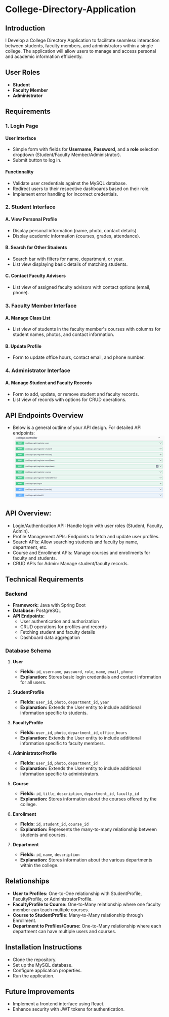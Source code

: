 # College-Directory-Application
## Introduction
I Develop a College Directory Application to facilitate seamless interaction between students, faculty members, and administrators within a single college. The application will allow users to manage and access personal and academic information efficiently.
## User Roles
- **Student**
- **Faculty Member**
- **Administrator**

## Requirements

### 1. Login Page
#### User Interface
- Simple form with fields for **Username**, **Password**, and a **role** selection dropdown (Student/Faculty Member/Administrator).
- Submit button to log in.

#### Functionality
- Validate user credentials against the MySQL database.
- Redirect users to their respective dashboards based on their role.
- Implement error handling for incorrect credentials.

### 2. Student Interface
#### A. View Personal Profile
- Display personal information (name, photo, contact details).
- Display academic information (courses, grades, attendance).

#### B. Search for Other Students
- Search bar with filters for name, department, or year.
- List view displaying basic details of matching students.

#### C. Contact Faculty Advisors
- List view of assigned faculty advisors with contact options (email, phone).

### 3. Faculty Member Interface
#### A. Manage Class List
- List view of students in the faculty member's courses with columns for student names, photos, and contact information.

#### B. Update Profile
- Form to update office hours, contact email, and phone number.

### 4. Administrator Interface
#### A. Manage Student and Faculty Records
- Form to add, update, or remove student and faculty records.
- List view of records with options for CRUD operations.
  
## API Endpoints Overview
- Below is a general outline of your API design. For detailed API endpoints:
![College-API](Screenshot%202024-10-22%20213017.png "College-API")

## API Overview:
- Login/Authentication API: Handle login with user roles (Student, Faculty, Admin).
- Profile Management APIs: Endpoints to fetch and update user profiles.
- Search APIs: Allow searching students and faculty by name, department, etc.
- Course and Enrollment APIs: Manage courses and enrollments for faculty and students.
- CRUD APIs for Admin: Manage student/faculty records.

## Technical Requirements

### Backend
- **Framework:** Java with Spring Boot
- **Database:** PostgreSQL
- **API Endpoints:**
  - User authentication and authorization
  - CRUD operations for profiles and records
  - Fetching student and faculty details
  - Dashboard data aggregation

### Database Schema
1. **User**
   - **Fields:** `id`, `username`, `password`, `role`, `name`, `email`, `phone`
   - **Explanation:** Stores basic login credentials and contact information for all users.

2. **StudentProfile**
   - **Fields:** `user_id`, `photo`, `department_id`, `year`
   - **Explanation:** Extends the User entity to include additional information specific to students.

3. **FacultyProfile**
   - **Fields:** `user_id`, `photo`, `department_id`, `office_hours`
   - **Explanation:** Extends the User entity to include additional information specific to faculty members.

4. **AdministratorProfile**
   - **Fields:** `user_id`, `photo`, `department_id`
   - **Explanation:** Extends the User entity to include additional information specific to administrators.

5. **Course**
   - **Fields:** `id`, `title`, `description`, `department_id`, `faculty_id`
   - **Explanation:** Stores information about the courses offered by the college.

6. **Enrollment**
   - **Fields:** `id`, `student_id`, `course_id`
   - **Explanation:** Represents the many-to-many relationship between students and courses.

7. **Department**
   - **Fields:** `id`, `name`, `description`
   - **Explanation:** Stores information about the various departments within the college.

## Relationships
- **User to Profiles:** One-to-One relationship with StudentProfile, FacultyProfile, or AdministratorProfile.
- **FacultyProfile to Course:** One-to-Many relationship where one faculty member can teach multiple courses.
- **Course to StudentProfile:** Many-to-Many relationship through Enrollment.
- **Department to Profiles/Course:** One-to-Many relationship where each department can have multiple users and courses.
  
## Installation Instructions
- Clone the repository.
- Set up the MySQL database.
- Configure application properties.
- Run the application.
  
## Future Improvements
- Implement a frontend interface using React.
- Enhance security with JWT tokens for authentication.

